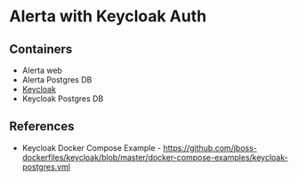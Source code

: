 Alerta with Keycloak Auth
=========================

Containers
----------

* Alerta web
* Alerta Postgres DB
* [Keycloak](https://hub.docker.com/r/jboss/keycloak/)
* Keycloak Postgres DB

References
----------

* Keycloak Docker Compose Example - https://github.com/jboss-dockerfiles/keycloak/blob/master/docker-compose-examples/keycloak-postgres.yml